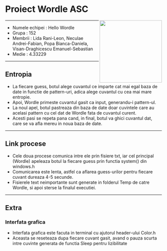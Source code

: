# Proiect Wordle ASC

<img align="right" width="200" height="200" src="https://i.imgur.com/AWDURXn.jpeg">

---

- Numele echipei : Hello Wordle
- Grupa : 152
- Membrii : Lida Rani-Leon, Neculae Andrei-Fabian, Popa Bianca-Daniela, Visan-Draghicescu Emanuel-Sebastian
- Medie : 4.33229

---

## Entropia
- La fiecare guess, botul alege cuvantul ce imparte cat mai egal baza de date in functie de pattern-uri, adica alege cuvantul cu cea mai mare entropie.
- Apoi, Wordle primeste cuvantul gasit ca input, generandu-i pattern-ul.
- La noul apel, botul pastreaza din baza de date doar cuvintele care au acelasi pattern cu cel dat de Wordle fata de cuvantul curent.
- Acesti pasi se repeta pana cand, in final, botul va ghici cuvantul dat, care se va afla mereu in noua baza de date.

---

## Link procese
- Cele doua procese comunica intre ele prin fisiere txt, iar cel principal (Wordle) apeleaza botul la fiecare guess prin functia system() din windows.h
- Comunicarea este lenta, astfel ca aflarea guess-urilor pentru fiecare cuvant dureaza 4-5 secunde.
- Fisierele text neimportante sunt generate in folderul Temp de catre Wordle, si apoi sterse la finalul executiei.


---

## Extra
### Interfata grafica
- Interfata grafica este facuta in terminal cu ajutorul header-ului Color.h
- Aceasta se reseteaza dupa fiecare cuvant gasit, avand o pauza scurta intre cuvinte generata de functia Sleep pentru lizibilitate
